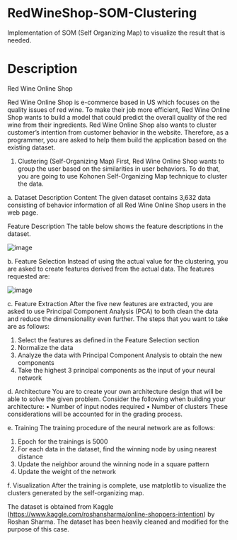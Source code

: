 # RedWineShop-SOM-Clustering

Implementation of SOM (Self Organizing Map) to visualize the result that is needed.

# Description

Red Wine Online Shop

Red Wine Online Shop is e-commerce based in US which focuses on the quality issues of red wine. To make their job more efficient, Red Wine Online Shop wants to build a model that could predict the overall quality of the red wine from their ingredients. Red Wine Online Shop also wants to cluster customer’s intention from customer behavior in the website. Therefore, as a programmer, you are asked to help them build the application based on the existing dataset.

1.	Clustering (Self-Organizing Map)
First, Red Wine Online Shop wants to group the user based on the similarities in user behaviors. To do that, you are going to use Kohonen Self-Organizing Map technique to cluster the data.

a.	Dataset Description
Content
The given dataset contains 3,632 data consisting of behavior information of all Red Wine Online Shop users in the web page. 

Feature Description
	The table below shows the feature descriptions in the dataset.

![image](https://github.com/user-attachments/assets/00d599c8-6381-47bb-8333-2d1dc9b8dbb2)

b.	Feature Selection
Instead of using the actual value for the clustering, you are asked to create features derived from the actual data. The features requested are:

![image](https://github.com/user-attachments/assets/5aa90b3d-3dad-4ee9-871c-c3e9e0679bff)

c.	Feature Extraction
After the five new features are extracted, you are asked to use Principal Component Analysis (PCA) to both clean the data and reduce the dimensionality even further.
The steps that you want to take are as follows:
1.	Select the features as defined in the Feature Selection section
2.	Normalize the data
3.	Analyze the data with Principal Component Analysis to obtain the new components
4.	Take the highest 3 principal components as the input of your neural network

d.	Architecture
You are to create your own architecture design that will be able to solve the given problem. Consider the following when building your architecture:
•	Number of input nodes required
•	Number of clusters
These considerations will be accounted for in the grading process.

e.	Training
The training procedure of the neural network are as follows:
1.	Epoch for the trainings is 5000
2.	For each data in the dataset, find the winning node by using nearest distance
3.	Update the neighbor around the winning node in a square pattern
4.	Update the weight of the network

f.	Visualization
After the training is complete, use matplotlib to visualize the clusters generated by the self-organizing map.

The dataset is obtained from Kaggle (https://www.kaggle.com/roshansharma/online-shoppers-intention) by Roshan Sharma. The dataset has been heavily cleaned and modified for the purpose of this case.

